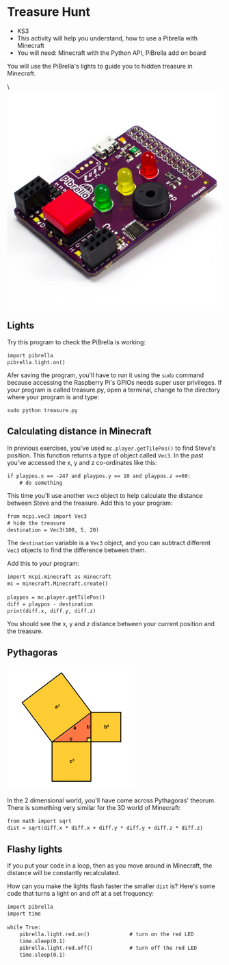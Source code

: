 # Treasure Hunt

* KS3
* This activity will help you understand, how to use a Pibrella with Minecraft
* You will need: Minecraft with the Python API, PiBrella add on board

You will use the PiBrella's lights to guide you to hidden treasure in Minecraft.

\ ![pibrella](pibrella.jpg)

## Lights

Try this program to check the PiBrella is working:

~~~ { .python }
import pibrella
pibrella.light.on()
~~~

Afer saving the program, you'll have to run it using the `sudo` command because
accessing the Raspberry Pi's GPIOs needs super user privileges. If your program
is called treasure.py, open a terminal, change to the directory where your
program is and type:

    sudo python treasure.py

## Calculating distance in Minecraft

In previous exercises, you've used `mc.player.getTilePos()` to find Steve's
position. This function returns a type of object called `Vec3`. In the past
you've accessed the x, y and z co-ordinates like this:

	if playpos.x == -247 and playpos.y == 10 and playpos.z ==60:
        # do something

This time you'll use another `Vec3` object to help calculate the distance
between Steve and the treasure. Add this to your program:

~~~ { .python }
from mcpi.vec3 import Vec3
# hide the treasure
destination = Vec3(100, 5, 20)
~~~

The `destination` variable is a `Vec3` object, and you can subtract different
`Vec3` objects to find the difference between them.

Add this to your program:

~~~ { .python }
import mcpi.minecraft as minecraft
mc = minecraft.Minecraft.create()

playpos = mc.player.getTilePos()
diff = playpos - destination
print(diff.x, diff.y, diff.z)
~~~

You should see the x, y and z distance between your current position and the
treasure.

## Pythagoras

![pythag](pythag.png)

In the 2 dimensional world, you'll have come across Pythagoras' theorum. There
is something very similar for the 3D world of Minecraft:

    from math import sqrt
	dist = sqrt(diff.x * diff.x + diff.y * diff.y + diff.z * diff.z)

## Flashy lights

If you put your code in a loop, then as you move around in Minecraft, the
distance will be constantly recalculated.

How can you make the lights flash faster the smaller `dist` is? Here's some code
that turns a light on and off at a set frequency:

~~~ { .python }
import pibrella
import time

while True:
    pibrella.light.red.on()             # turn on the red LED
    time.sleep(0.1)
    pibrella.light.red.off()            # turn off the red LED
    time.sleep(0.1)
~~~
